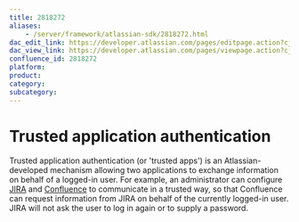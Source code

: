 ```yaml
---
title: 2818272
aliases:
    - /server/framework/atlassian-sdk/2818272.html
dac_edit_link: https://developer.atlassian.com/pages/editpage.action?cjm=wozere&pageId=2818272
dac_view_link: https://developer.atlassian.com/pages/viewpage.action?cjm=wozere&pageId=2818272
confluence_id: 2818272
platform:
product:
category:
subcategory:
---
```

# Trusted application authentication

Trusted application authentication (or 'trusted apps') is an Atlassian-developed mechanism allowing two applications to exchange information on behalf of a logged-in user. For example, an administrator can configure <a href="http://www.atlassian.com/software/jira" class="external-link">JIRA</a> and <a href="http://www.atlassian.com/software/confluence" class="external-link">Confluence</a> to communicate in a trusted way, so that Confluence can request information from JIRA on behalf of the currently logged-in user. JIRA will not ask the user to log in again or to supply a password.

























